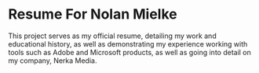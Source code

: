 # Resume For Nolan Mielke

This project serves as my official resume, detailing my work and educational history, as well as demonstrating my experience working with tools such as Adobe and Microsoft products, as well as going into detail on my company, Nerka Media.

